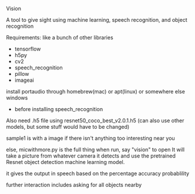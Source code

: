 Vision

A tool to give sight using machine learning, speech recognition, and object recognition



Requirements:
like a bunch of other libraries
- tensorflow
- h5py
- cv2
- speech_recognition
- pillow
- imageai

install portaudio through homebrew(mac) or apt(linux) or somewhere else windows
- before installing speech_recognition

Also need .h5 file
using resnet50_coco_best_v2.0.1.h5
(can also use other models, but some stuff would have to be changed)

sample1 is with a image if there isn't anything too interesting near you

else, micwithmore.py is the full thing
when run, say "vision" to open
It will take a picture from whatever camera it detects and use the pretrained Resnet object detection machine learning model.

it gives the output in speech based on the percentage accuracy probablility

further interaction includes asking for all objects nearby
